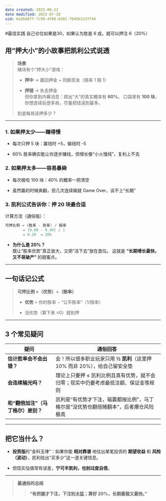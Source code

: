 ```yaml
---
date created: 2025-06-22
date modified: 2025-07-10
uid: 6e2b68ff-7c99-4f06-8381-f645b133ff44
---
```


#最佳实践 自己仓位如果是30，如果认为胜是 6 成，就可以押注 6（20%）

## 用“押大小”的小故事把凯利公式说透

> **场景**  
> 赌场有个“押大小”游戏：
>
> - **押中** → 赢回押金 + 同额奖金（赔率 1 赔 1）
>
> - **押错** → 失去押金  
>     但你拿到内幕消息：掷出“大”的真实概率有 **60%**。
>     口袋里有 **100 块**，你想连续玩很多局，尽量把钱滚到最多。
>
>
> 到底每局该押多少？

---

### 1. 如果押太少——赚得慢

- 每次只押 5 块：赢钱时 +5，输钱时 -5
    
- 60% 胜率确实能让你逐步赚钱，但增长像“小火慢炖”，复利上不去
    

### 2. 如果押太多——容易暴毙

- 每次梭哈 100 块：40% 的概率一把清空
    
- 虽然赢的时候爽翻，但几次连续输就 Game Over，谈不上“长期”
    

### 3. **凯利公式**告诉你：押 20 块最合适

计算方法（通俗版）：

```Java
可押比例 = (胜率 - 败率) / 赔率
        = (0.60 - 0.40) / 1
        = 0.20  → 20%
```

- **为什么是 20%？**  
    既让“胜率优势”真正放大，又把“活下去”放在首位。
    这就是 **“长期增长最快，又不易破产”** 的甜蜜点。
    

---

## 一句话记公式

> **可押比例 =（优势）÷（赔率）**
>
> - **优势** = 你的胜率 − “公平胜率”（1/赔率）
>
> - 没优势（算下来 ≤0）就别押
>

---

## 3 个常见疑问

|疑问|通俗回答|
|---|---|
|**估计胜率会不会出错？**|会！所以很多职业玩家只用 **½ 凯利**（这里押 10% 而非 20%），给自己留安全垫|
|**会连续输光吗？**|理论上只要押 ≤ 凯利比例且真有优势，就不会归零；现实中仍要考虑最低注额、保证金等规则|
|**和“翻倍加注”（马丁格尔）差别？**|凯利是“有优势才下注，输赢都按比例”，马丁格尔是“没优势也翻倍赌翻本”，后者爆仓风险极高|

---

## 把它当什么？

- **投资版**的“金科玉律”：如果你能 **相对靠谱** 地估出某笔投资的 **期望收益** 和 **风险（波动）**，凯利给出“买多少”这一道关键信息。
    
- 但现实估值常有误差，**宁可半凯利，也别过度自信**。
    

---

> **最通俗的总结**
>
> > **“有把握才下注，下注别太猛；算好 20%，长期最稳又最快。”**
